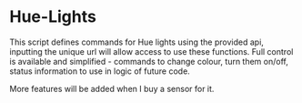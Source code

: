 # Hue-Lights

This script defines commands for Hue lights using the provided api, inputting the unique url will allow access to use these functions.
Full control is available and simplified - commands to change colour, turn them on/off, status information to use in logic of future code.

More features will be added when I buy a sensor for it.
